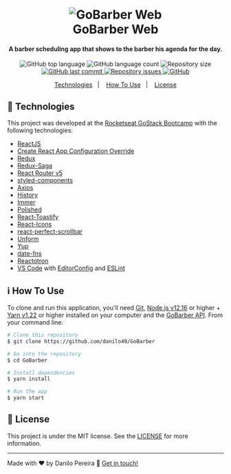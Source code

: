 <h1 align="center">
    <img alt="GoBarber Web" src="https://res.cloudinary.com/danilopereira/image/upload/v1580439874/GoBarber/gobarber_hg5ddx_iar4ag.png" />
    <br>
    GoBarber Web
</h1>

<h4 align="center">
  A barber scheduling app that shows to the barber his agenda for the day.
</h4>
<p align="center">
  <img alt="GitHub top language" src="https://img.shields.io/github/languages/top/danilo49/GoBarber.svg">
  
  <img alt="GitHub language count" src="https://img.shields.io/github/languages/count/danilo49/GoBarber.svg">
 
  <img alt="Repository size" src="https://img.shields.io/github/repo-size/danilo49/GoBarber.svg">
  <a href="https://github.com/danilo49/GoBarber/commits/master">
    <img alt="GitHub last commit" src="https://img.shields.io/github/last-commit/danilo49/GoBarber.svg">
  </a>
  
  <a href="https://github.com/danilo49/GoBarber/issues">
    <img alt="Repository issues" src="https://img.shields.io/github/issues/danilo49/GoBarber.svg">
  </a>
  
  <a href="https://github.com/danilo49/GoBarber/blob/master/backend/LICENSE">
  <img alt="GitHub" src="https://img.shields.io/badge/license-MIT-GREEN">   
  </a>
</p>

<p align="center">
  <a href="#rocket-technologies">Technologies</a>&nbsp;&nbsp;&nbsp;|&nbsp;&nbsp;&nbsp;
  <a href="#information_source-how-to-use">How To Use</a>&nbsp;&nbsp;&nbsp;|&nbsp;&nbsp;&nbsp;
  <a href="#memo-license">License</a>
</p>
<!--
![App Screenshot](https://res.cloudinary.com/danilo49/image/upload/v1564536567/readme_logos/login_pj8pih.jpg)
![App Screenshot](https://res.cloudinary.com/danilo49/image/upload/v1564536567/readme_logos/schedules_tgpmie.jpg)
![App Screenshot](https://res.cloudinary.com/danilo49/image/upload/v1564536567/readme_logos/profile_nl7oco.jpg)
![App Screenshot](https://res.cloudinary.com/danilo49/image/upload/v1564536567/readme_logos/signup_xwdwqm.jpg)
-->

## :rocket: Technologies

This project was developed at the [Rocketseat GoStack Bootcamp](https://rocketseat.com.br/bootcamp) with the following technologies:

-  [ReactJS](https://reactjs.org/)
-  [Create React App Configuration Override](https://github.com/sharegate/craco)
-  [Redux](https://redux.js.org/)
-  [Redux-Saga](https://redux-saga.js.org/)
-  [React Router v5](https://github.com/ReactTraining/react-router)
-  [styled-components](https://www.styled-components.com/)
-  [Axios](https://github.com/axios/axios)
-  [History](https://www.npmjs.com/package/history)
-  [Immer](https://github.com/immerjs/immer)
-  [Polished](https://polished.js.org/)
-  [React-Toastify](https://fkhadra.github.io/react-toastify/)
-  [React-Icons](http://react-icons.github.io/react-icons/)
-  [react-perfect-scrollbar](https://github.com/OpusCapita/react-perfect-scrollbar)
-  [Unform](https://github.com/Rocketseat/unform)
-  [Yup](https://www.npmjs.com/package/yup)
-  [date-fns](https://date-fns.org/)  
-  [Reactotron](https://infinite.red/reactotron)
-  [VS Code][vc] with [EditorConfig][vceditconfig] and [ESLint][vceslint]

## :information_source: How To Use

To clone and run this application, you'll need [Git](https://git-scm.com), [Node.js v12.16][nodejs] or higher + [Yarn v1.22][yarn] or higher installed on your computer and the [GoBarber API](https://github.com/danilo49/GoBarber). From your command line:

```bash
# Clone this repository
$ git clone https://github.com/danilo49/GoBarber

# Go into the repository
$ cd GoBarber

# Install dependencies
$ yarn install

# Run the app
$ yarn start
```

## :memo: License
This project is under the MIT license. See the [LICENSE](https://github.com/danilo49/GoBarber/blob/master/backend/LICENSE) for more information.

---

Made with ♥ by Danilo Pereira :wave: [Get in touch!](https://www.linkedin.com/in/danilopx/)

[nodejs]: https://nodejs.org/
[yarn]: https://yarnpkg.com/
[vc]: https://code.visualstudio.com/
[vceditconfig]: https://marketplace.visualstudio.com/items?itemName=EditorConfig.EditorConfig
[vceslint]: https://marketplace.visualstudio.com/items?itemName=dbaeumer.vscode-eslint
